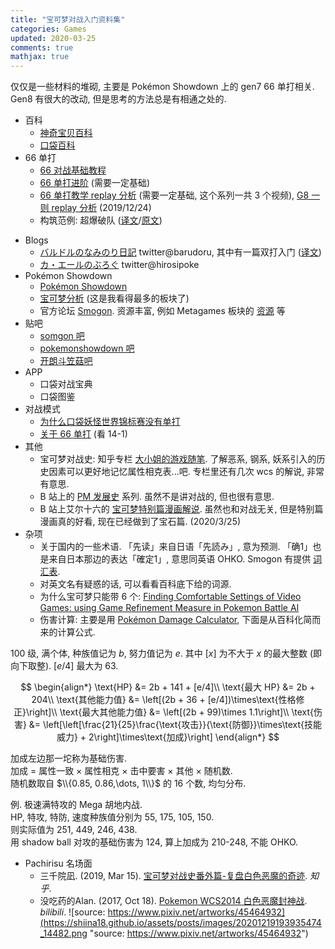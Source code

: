 ```yaml
---
title: "宝可梦对战入门资料集"
categories: Games
updated: 2020-03-25
comments: true
mathjax: true
---
```


仅仅是一些材料的堆砌, 主要是 Pokémon Showdown 上的 gen7 66 单打相关. Gen8 有很大的改动, 但是思考的方法总是有相通之处的.

- 百科
    - [神奇宝贝百科](https://wiki.52poke.com/wiki/%E4%B8%BB%E9%A1%B5)
    - [口袋百科](http://www.pokemon.name/wiki/%E9%A6%96%E9%A1%B5)
- 66 单打
    - [66 对战基础教程](https://yiqixie.com/d/home/fcABLqhwPAERgUsMg00zSXVNz)
    - [66 单打进阶](https://zhuanlan.zhihu.com/p/34888897) (需要一定基础)
    - [66 单打教学 replay 分析](https://www.bilibili.com/video/av20160557?from=search&seid=11234462878193610589) (需要一定基础, 这个系列一共 3 个视频), [G8 一则 replay 分析](https://www.bilibili.com/video/av80472994) (2019/12/24)
    - 构筑范例: 超爆破队 ([译文](https://tieba.baidu.com/p/5492625848?red_tag=3467346667)/[原文](https://www.smogon.com/forums/threads/usum-psyspam-offense-peaked-1-by-btb-ayevon-2100-elo.3623157/))
<!-- more -->
- Blogs
    - [バルドルのなみのり日記](http://barudoru.hatenablog.com/) twitter@barudoru, 其中有一篇双打入门 ([译文](https://tieba.baidu.com/p/4989084112?red_tag=0546073896))
    - [カ・エールのぶろぐ](http://hiromoti.hatenablog.com/) twitter@hirosipoke
- Pokémon Showdown
    - [Pokémon Showdown](https://pokemonshowdown.com/)
    - [宝可梦分析](https://www.smogon.com/dex/sm/pokemon/) (这是我看得最多的板块了)
    - 官方论坛 [Smogon](https://www.smogon.com/forums/). 资源丰富, 例如 Metagames 板块的 [资源](https://www.smogon.com/forums/forums/overused.387/?prefix_id=181) 等
- 贴吧
    - [somgon 吧](https://tieba.baidu.com/f?kw=smogon&ie=utf-8&tp=0)
    - [pokemonshowdown 吧](https://tieba.baidu.com/f?kw=pokemonshowdown)
    - [开朗斗笠菇吧](https://tieba.baidu.com/f?kw=%E5%BC%80%E6%9C%97%E6%96%97%E7%AC%A0%E8%8F%87&ie=utf-8&tab=main)
- APP
    - 口袋对战宝典
    - 口袋图鉴
- 对战模式
    - [为什么口袋妖怪世界锦标赛没有单打](https://www.zhihu.com/question/24985569/answer/81853292?tdsourcetag=s_pcqq_aiomsg)
    - [关于 66 单打](https://www.zhihu.com/question/49561076/answer/117070939) (看 14-1)
-  其他
    - 宝可梦对战史: 知乎专栏 [大小姐的游戏随笔](https://zhuanlan.zhihu.com/c_29687970). 了解恶系, 钢系, 妖系引入的历史因素可以更好地记忆属性相克表...吧. 专栏里还有几次 wcs 的解说, 非常有意思.
    - B 站上的 [PM 发展史](https://www.bilibili.com/video/av23225621) 系列. 虽然不是讲对战的, 但也很有意思.
    - B 站上艾尔十六的 [宝可梦特别篇漫画解说](https://www.bilibili.com/video/BV1tK4y1C7Sd). 虽然也和对战无关, 但是特别篇漫画真的好看, 现在已经做到了宝石篇. (2020/3/25)
- 杂项
    - 关于国内的一些术语. 「先读」来自日语「先読み」, 意为预测. 「确1」也是来自日本那边的表达「確定1」, 意思同英语 OHKO. Smogon 有提供 [词汇表](https://www.smogon.com/dp/articles/pokemon_dictionary).
    - 对英文名有疑惑的话, 可以看看百科底下给的词源.
    - 为什么宝可梦只能带 6 个: [Finding Comfortable Settings of Video Games: using Game Refinement Measure in Pokemon Battle AI](https://www.researchgate.net/publication/309476022_Finding_Comfortable_Settings_of_Video_Games_using_Game_Refinement_Measure_in_Pokemon_Battle_AI)
    - 伤害计算: 主要是用 [Pokémon Damage Calculator](https://pokemonshowdown.com/damagecalc/), 下面是从百科化简而来的计算公式.

100 级, 满个体, 种族值记为 $b$, 努力值记为 $e$. 其中 $[x]$ 为不大于 $x$ 的最大整数 (即向下取整). $[e/4]$ 最大为 63.

$$
\begin{align*}
\text{HP} &= 2b + 141 + [e/4]\\
\text{最大 HP} &= 2b + 204\\
\text{其他能力值} &= \left[(2b + 36 + [e/4])\times\text{性格修正}\right]\\
\text{最大其他能力值} &= \left[(2b + 99)\times 1.1\right]\\
\text{伤害} &= \left[\left[\frac{21}{25}\frac{\text{攻击}}{\text{防御}}\times\text{技能威力} + 2\right]\times\text{加成}\right]
\end{align*}
$$

加成左边那一坨称为基础伤害.  
加成 = 属性一致 × 属性相克 × 击中要害 × 其他 × 随机数.  
随机数取自 $\\{0.85, 0.86,\dots, 1\\}$ 的 16 个数, 均匀分布.

例. 极速满特攻的 Mega 胡地内战.  
HP, 特攻, 特防, 速度种族值分别为 55, 175, 105, 150.  
则实际值为 251, 449, 246, 438.  
用 shadow ball 对攻的基础伤害为 124, 算上加成为 210-248, 不能 OHKO.

- Pachirisu 名场面
    - 三千院凪. (2019, Mar 15). [宝可梦对战史番外篇-复盘白色恶魔的奇迹](https://zhuanlan.zhihu.com/p/59312357). *知乎*.
    - 没吃药的Alan. (2017, Oct 18). [Pokemon WCS2014 白色恶魔封神战](https://www.bilibili.com/video/BV1Mx411M7pT). *bilibili*.
![source: https://www.pixiv.net/artworks/45464932](https://shiina18.github.io/assets/posts/images/20201219193935474_14482.png "source: https://www.pixiv.net/artworks/45464932")